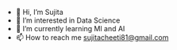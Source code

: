 - 👋 Hi, I’m Sujita
- 👀 I’m interested in Data Science
- 🌱 I’m currently learning Ml and AI
- 📫 How to reach me sujitacheeti81@gmail.com

<!---
galaxypisces/galaxypisces is a ✨ special ✨ repository because its `README.md` (this file) appears on your GitHub profile.
You can click the Preview link to take a look at your changes.
--->

